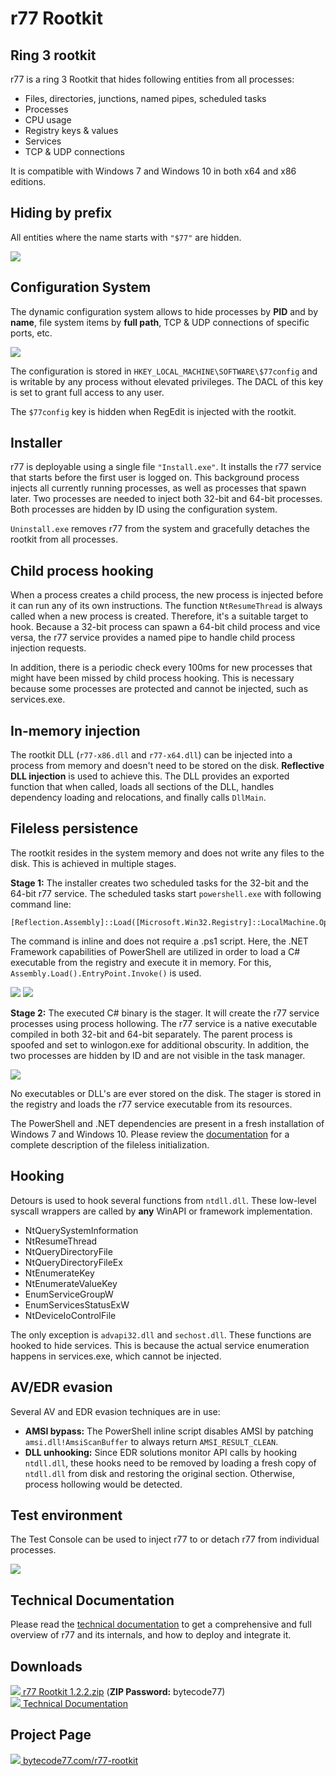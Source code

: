 # r77 Rootkit

## Ring 3 rootkit

r77 is a ring 3 Rootkit that hides following entities from all processes:

 - Files, directories, junctions, named pipes, scheduled tasks
 - Processes
 - CPU usage
 - Registry keys & values
 - Services
 - TCP & UDP connections

It is compatible with Windows 7 and Windows 10 in both x64 and x86 editions.

## Hiding by prefix

All entities where the name starts with `"$77"` are hidden.

![](https://bytecode77.com/images/pages/r77-rootkit/hiding.png)

## Configuration System

The dynamic configuration system allows to hide processes by **PID** and by **name**, file system items by **full path**, TCP & UDP connections of specific ports, etc.

![](https://bytecode77.com/images/pages/r77-rootkit/config.png)

The configuration is stored in `HKEY_LOCAL_MACHINE\SOFTWARE\$77config` and is writable by any process without elevated privileges. The DACL of this key is set to grant full access to any user.

The `$77config` key is hidden when RegEdit is injected with the rootkit.

## Installer

r77 is deployable using a single file `"Install.exe"`. It installs the r77 service that starts before the first user is logged on. This background process injects all currently running processes, as well as processes that spawn later. Two processes are needed to inject both 32-bit and 64-bit processes. Both processes are hidden by ID using the configuration system.

`Uninstall.exe` removes r77 from the system and gracefully detaches the rootkit from all processes.

## Child process hooking

When a process creates a child process, the new process is injected before it can run any of its own instructions. The function `NtResumeThread` is always called when a new process is created. Therefore, it's a suitable target to hook. Because a 32-bit process can spawn a 64-bit child process and vice versa, the r77 service provides a named pipe to handle child process injection requests.

In addition, there is a periodic check every 100ms for new processes that might have been missed by child process hooking. This is necessary because some processes are protected and cannot be injected, such as services.exe.

## In-memory injection

The rootkit DLL (`r77-x86.dll` and `r77-x64.dll`) can be injected into a process from memory and doesn't need to be stored on the disk. **Reflective DLL injection** is used to achieve this. The DLL provides an exported function that when called, loads all sections of the DLL, handles dependency loading and relocations, and finally calls `DllMain`.

## Fileless persistence

The rootkit resides in the system memory and does not write any files to the disk. This is achieved in multiple stages.

**Stage 1:** The installer creates two scheduled tasks for the 32-bit and the 64-bit r77 service. The scheduled tasks start `powershell.exe` with following command line:

```
[Reflection.Assembly]::Load([Microsoft.Win32.Registry]::LocalMachine.OpenSubkey('SOFTWARE').GetValue('$77stager')).EntryPoint.Invoke($Null,$Null)
```

The command is inline and does not require a .ps1 script. Here, the .NET Framework capabilities of PowerShell are utilized in order to load a C# executable from the registry and execute it in memory. For this, `Assembly.Load().EntryPoint.Invoke()` is used.

![](https://bytecode77.com/images/pages/r77-rootkit/scheduled-task.png)
![](https://bytecode77.com/images/pages/r77-rootkit/stager.png)

**Stage 2:** The executed C# binary is the stager. It will create the r77 service processes using process hollowing. The r77 service is a native executable compiled in both 32-bit and 64-bit separately. The parent process is spoofed and set to winlogon.exe for additional obscurity. In addition, the two processes are hidden by ID and are not visible in the task manager.

![](https://bytecode77.com/images/pages/r77-rootkit/service.png)

No executables or DLL's are ever stored on the disk. The stager is stored in the registry and loads the r77 service executable from its resources.

The PowerShell and .NET dependencies are present in a fresh installation of Windows 7 and Windows 10. Please review the [documentation](https://bytecode77.com/downloads/r77%20Rootkit%20Technical%20Documentation.pdf) for a complete description of the fileless initialization.

## Hooking

Detours is used to hook several functions from `ntdll.dll`. These low-level syscall wrappers are called by **any** WinAPI or framework implementation.

 - NtQuerySystemInformation
 - NtResumeThread
 - NtQueryDirectoryFile
 - NtQueryDirectoryFileEx
 - NtEnumerateKey
 - NtEnumerateValueKey
 - EnumServiceGroupW
 - EnumServicesStatusExW
 - NtDeviceIoControlFile

The only exception is `advapi32.dll` and `sechost.dll`. These functions are hooked to hide services. This is because the actual service enumeration happens in services.exe, which cannot be injected.

## AV/EDR evasion

Several AV and EDR evasion techniques are in use:

- **AMSI bypass:** The PowerShell inline script disables AMSI by patching `amsi.dll!AmsiScanBuffer` to always return `AMSI_RESULT_CLEAN`.
- **DLL unhooking:** Since EDR solutions monitor API calls by hooking `ntdll.dll`, these hooks need to be removed by loading a fresh copy of `ntdll.dll` from disk and restoring the original section. Otherwise, process hollowing would be detected.

## Test environment

The Test Console can be used to inject r77 to or detach r77 from individual processes.

![](https://bytecode77.com/images/pages/r77-rootkit/testconsole.png)

## Technical Documentation

Please read the [technical documentation](https://bytecode77.com/downloads/r77%20Rootkit%20Technical%20Documentation.pdf) to get a comprehensive and full overview of r77 and its internals, and how to deploy and integrate it.

## Downloads

[![](https://bytecode77.com/public/fileicons/zip.png) r77 Rootkit 1.2.2.zip](https://bytecode77.com/downloads/r77Rootkit%201.2.2.zip)
(**ZIP Password:** bytecode77)<br />
[![](https://bytecode77.com/public/fileicons/pdf.png) Technical Documentation](https://bytecode77.com/downloads/r77%20Rootkit%20Technical%20Documentation.pdf)

## Project Page

[![](https://bytecode77.com/public/favicon16.png) bytecode77.com/r77-rootkit](https://bytecode77.com/r77-rootkit)